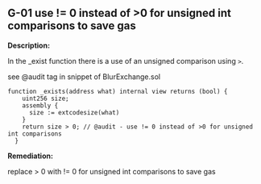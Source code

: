 ## G-01 use != 0 instead of >0 for unsigned int comparisons to save gas

**Description:**

In the _exist function there is a use of an unsigned comparison using `>`. 

see @audit tag in snippet of BlurExchange.sol

```
function _exists(address what) internal view returns (bool) {
    uint256 size;
    assembly {
      size := extcodesize(what)
    }
    return size > 0; // @audit - use != 0 instead of >0 for unsigned int comparisons
  }

```

**Remediation:**

replace > 0 with != 0 for unsigned int comparisons to save gas

